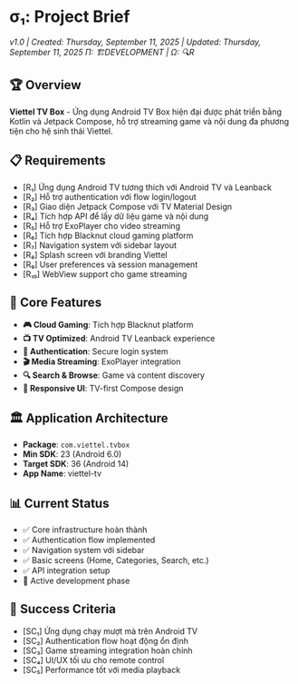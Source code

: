 # σ₁: Project Brief

_v1.0 | Created: Thursday, September 11, 2025 | Updated: Thursday, September 11, 2025_
_Π: 🏗️DEVELOPMENT | Ω: 🔍R_

## 🏆 Overview

**Viettel TV Box** - Ứng dụng Android TV Box hiện đại được phát triển bằng Kotlin và Jetpack Compose, hỗ trợ streaming game và nội dung đa phương tiện cho hệ sinh thái Viettel.

## 📋 Requirements

- [R₁] Ứng dụng Android TV tương thích với Android TV và Leanback
- [R₂] Hỗ trợ authentication với flow login/logout
- [R₃] Giao diện Jetpack Compose với TV Material Design
- [R₄] Tích hợp API để lấy dữ liệu game và nội dung
- [R₅] Hỗ trợ ExoPlayer cho video streaming
- [R₆] Tích hợp Blacknut cloud gaming platform
- [R₇] Navigation system với sidebar layout
- [R₈] Splash screen với branding Viettel
- [R₉] User preferences và session management
- [R₁₀] WebView support cho game streaming

## 🎯 Core Features

- **🎮 Cloud Gaming**: Tích hợp Blacknut platform
- **📺 TV Optimized**: Android TV Leanback experience
- **🔐 Authentication**: Secure login system
- **🎬 Media Streaming**: ExoPlayer integration
- **🔍 Search & Browse**: Game và content discovery
- **📱 Responsive UI**: TV-first Compose design

## 🏛️ Application Architecture

- **Package**: `com.viettel.tvbox`
- **Min SDK**: 23 (Android 6.0)
- **Target SDK**: 36 (Android 14)
- **App Name**: viettel-tv

## 📊 Current Status

- ✅ Core infrastructure hoàn thành
- ✅ Authentication flow implemented
- ✅ Navigation system với sidebar
- ✅ Basic screens (Home, Categories, Search, etc.)
- ✅ API integration setup
- 🔄 Active development phase

## 🎯 Success Criteria

- [SC₁] Ứng dụng chạy mượt mà trên Android TV
- [SC₂] Authentication flow hoạt động ổn định
- [SC₃] Game streaming integration hoàn chỉnh
- [SC₄] UI/UX tối ưu cho remote control
- [SC₅] Performance tốt với media playback
